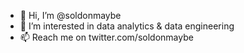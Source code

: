- 👋 Hi, I’m @soldonmaybe
- 👀 I’m interested in data analytics & data engineering
- 📫 Reach me on twitter.com/soldonmaybe

<!---
soldonmaybe/soldonmaybe is a ✨ special ✨ repository because its `README.md` (this file) appears on your GitHub profile.
You can click the Preview link to take a look at your changes.
--->
